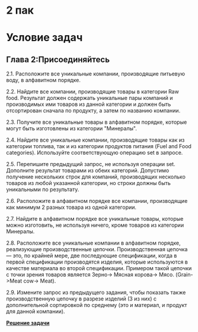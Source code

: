 # 2 пак

# **Условие задач**


## **Глава 2:Присоединяйтесь**

2.1.	Расположите все уникальные компании, производящие питьевую воду, в алфавитном порядке.

2.2.	Найдите все компании, производящие товары в категории Raw food. Результат должен содержать уникальные пары компаний и производимых ими товаров из данной категории и должен быть отсортирован сначала по продукту, а затем по названию компании.

2.3.	Получите все уникальные товары в алфавитном порядке, которые могут быть изготовлены из категории "Минералы".

2.4.	Найдите все уникальные компании, производящие товары как из категории топлива, так и из категории продуктов питания (Fuel and Food categories). Используйте соответствующую операцию set в запросе.

2.5.	Перепишите предыдущий запрос, не используя операции set. Дополните результат товарами из обеих категорий. Допустимо получение нескольких строк для компаний, производящих несколько товаров из любой указанной категории, но строки должны быть уникальными по результату.

2.6.	Расположите в алфавитном порядке все компании, производящие как минимум 2 разных товара из одной категории.

2.7.	Найдите в алфавитном порядке все уникальные товары, которые можно изготовить, не используя ничего, кроме товаров из категории Минералы.

2.8.	Расположите все уникальные компании в алфавитном порядке, реализующие производственные цепочки. Производственная цепочка — это, по крайней мере, две последующие спецификации, когда в первой спецификации производятся изделия, которые используются в качестве материала во второй спецификации. 
Примером такой цепочки с точки зрения товаров является Зерно-> Мясная корова-> Мясо. (Grain->Meat cow-> Meat).

2.9.	Измените запрос из предыдущего задания, чтобы показать также производственную цепочку в разрезе изделий (3 из них) с дополнительной сортировкой по среднему (это и материал, и продукт для данной компании).


[**Решение задачи**](https://github.com/ellinar5/-SQL/blob/main/1%20пак/файлы/задача_1.1.sql)
